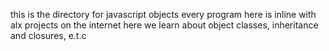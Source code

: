 this is the directory for javascript objects
every program here is inline with alx projects on the internet
here we learn about object classes, inheritance and closures, e.t.c